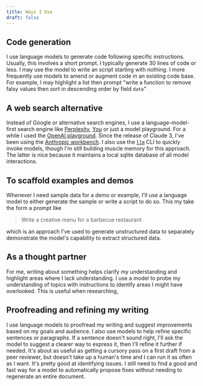 ```yaml
---
title: Ways I Use
draft: false
---
```



## Code generation

I use language models to generate code following specific instructions.
Usually, this involves a short prompt.
I typically generate 30 lines of code or less.
I may use the model to write an script starting with nothing.
I more frequently use models to amend or augment code in an existing code base.
For example, I may highlight a list then prompt "write a function to remove falsy values then sort in descending order by field `date`"

## A web search alternative

Instead of Google or alternative search engines, I use a language-model-first search engine like [Perplexity](https://www.perplexity.ai/), [You](https://you.com/) or just a model playground.
For a while I used the [OpenAI playground](https://platform.openai.com/playground).
Since the release of Claude 3, I've been using the [Anthropic workbench](https://console.anthropic.com/workbench?new=1).
I also use the [`llm`](https://github.com/simonw/llm) CLI to quickly invoke models, though I'm still building muscle memory for this approach.
The latter is nice because it maintains a local sqlite database of all model interactions.

## To scaffold examples and demos

Whenever I need sample data for a demo or example, I'll use a language model to either generate the sample or write a script to do so.
This my take the form a prompt like

> Write a creative menu for a barbecue restaurant

which is an approach I've used to generate unstructured data to separately demonstrate the model's capability to extract structured data.

## As a thought partner

For me, writing about something helps clarify my understanding and highlight areas where I lack understanding.
I use a model to probe my understanding of topics with instructions to identify areas I might have overlooked.
This is useful when researching,

## Proofreading and refining my writing

I use language models to proofread my writing and suggest improvements based on my goals and audience.
I also use models to help refine specific sentences or paragraphs.
If a sentence doesn't sound right, I'll ask the model to suggest a clearer way to express it, then I'll refine it further if needed.
It's about as useful as getting a cursory pass on a first draft from a peer reviewer, but doesn't take up a human's time and I can run it as often as I want.
It's pretty good at identifying issues.
I still need to find a good and fast way for a model to automatically propose fixes without needing to regenerate an entire document.
